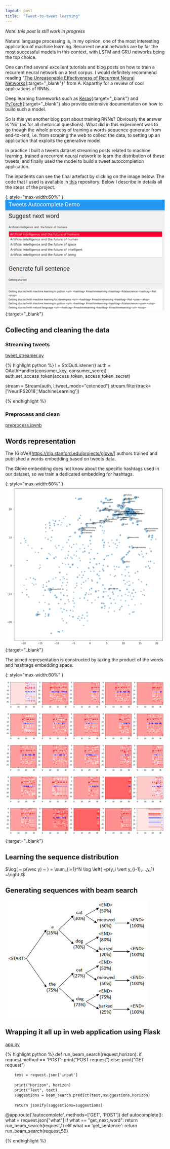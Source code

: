 ```yaml
---
layout: post
title:  "Tweet-to-tweet learning"
---
```


_Note: this post is still work in progress_

Natural language processing is, in my opinion, one of the most interesting application of
machine learning. Recurrent neural networks are by far the most successful models in this
context, with LSTM and GRU networks being the top choice.  

One can find several excellent tutorials and blog posts on how to train a recurrent neural
network on a text corpus. I would definitely recommend reading
"[The Unreasonable Effectiveness of Recurrent Neural Networks](http://karpathy.github.io/2015/05/21/rnn-effectiveness){:target="_blank"}"
from A. Kaparthy for a review of cool applications of RNNs.  

Deep learning frameworks such as
[Keras](https://blog.keras.io/a-ten-minute-introduction-to-sequence-to-sequence-learning-in-keras.html){:target="_blank"}
and [PyTorch](https://pytorch.org/tutorials/beginner/nlp/sequence_models_tutorial.html){:target="_blank"}
also provide extensive documentation on how to build such a model.  

So is this yet another blog post about training RNNs? Obviously the answer is 'No' (as for
all rhetorical questions). What did in this experiment was to go though the whole process
of training a words sequence generator from end-to-end, i.e. from scraping the web to collect the data,
to setting up an application that exploits the generative model.  

In practice I built a tweets dataset streaming posts related to machine learning, trained
a recurrent neural network to learn the distribution of these tweets, and finally used the
model to build a tweet autocompletion application.

The inpatients can see the final artefact by clicking on the image below. The code that I
used is available in [this](https://github.com/musella/tweetter_crawl) repository. Below I
describe in details all the steps of the project.

{: style="max-width:60%" }
[![twitter_rnn_webapp.png](/assets/twitter_rnn_webapp.png)](http://musella.pythonanywhere.com/){:target="_blank"}

## Collecting and cleaning the data


### Streaming tweets

[tweet_streamer.py](https://github.com/musella/twitter_crawl/blob/master/scripts/tweet_streamer.py)

{% highlight python %}
l = StdOutListener()
auth = OAuthHandler(consumer_key, consumer_secret)
auth.set_access_token(access_token, access_token_secret)

stream = Stream(auth, l,tweet_mode="extended")
stream.filter(track=['NeurIPS2018','MachineLearning'])

{% endhighlight %}

### Preprocess and clean

[preprocess.ipynb](https://github.com/musella/twitter_crawl/blob/master/notebooks/preprocess.ipynb)

## Words representation

The (GloVe)[https://nlp.stanford.edu/projects/glove/] authors trained and published a
words embedding based on tweets data.  

The GloVe embedding does not know about the specific hashtags used in our dataset, so we
train a dedicated embedding for hashtags.

{: style="max-width:60%" }
[![twitter_rnn_hash_embedding.png](/assets/twitter_rnn_hash_embedding.png)](/assets/twitter_rnn_hash_embedding.png){:target="_blank"}

The joined representation is constructed by taking the product of the words and hashtags embedding space.

{: style="max-width:60%" }
[![twitter_rnn_sentences.png](/assets/twitter_rnn_sentences.png)](/assets/twitter_rnn_sentences.png){:target="_blank"}

## Learning the sequence distribution

$\log( ~ p(\vec y) ~ )  = \sum_{i=1}^N \log \left( ~p(y_i \vert y_{i-1},...,y_1) ~\right )$

## Generating sequences with beam search

![twitter_rnn_beam_search.png](/assets/twitter_rnn_beam_search.png)

## Wrapping it all up in web application using Flask

[app.py](https://github.com/musella/twitter_crawl/blob/master/flask_app/app.py)

{% highlight python %}
def run_beam_search(request,horizon):
        if request.method == 'POST':
                print("POST request")
        else:
                print("GET request")
                
        text = request.json['input']

        print("Horizon", horizon)
        print("Text", text)
        suggestions = beam_search.predict(text,nsuggestions,horizon)
                
        return jsonify(suggestions=suggestions)

        
@app.route('/autocomplete', methods=['GET', 'POST'])
def autocomplete():
        what = request.json["what"]
        if what == "get_next_word":
                return run_beam_search(request,1)
        elif what == 'get_sentence':
return run_beam_search(request,50)

{% endhighlight %}
